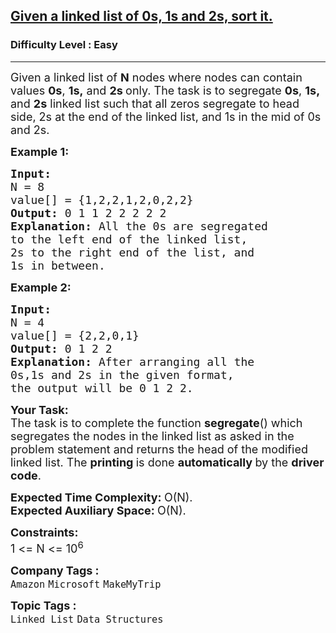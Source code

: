 <h2><a href="https://practice.geeksforgeeks.org/problems/given-a-linked-list-of-0s-1s-and-2s-sort-it/1?page=1&category[]=Linked%20List&sortBy=submissions">Given a linked list of 0s, 1s and 2s, sort it.</a></h2><h3>Difficulty Level : Easy</h3><hr><div class="problems_problem_content__Xm_eO"><p><span style="font-size: 18px;">Given a linked list of <strong>N</strong>&nbsp;nodes where nodes can contain values&nbsp;<strong>0s</strong>, <strong>1s,</strong> and <strong>2s&nbsp;</strong>only. The task is to segregate <strong>0s</strong>, <strong>1s,</strong> and <strong>2s</strong>&nbsp;linked list such that all zeros segregate to head side, 2s at the end of the linked list, and 1s in the mid of 0s and 2s.</span></p>
<p><span style="font-size: 18px;"><strong>Example 1:</strong></span></p>
<pre><span style="font-size: 18px;"><strong>Input:
</strong>N = 8
value[] = {1,2,2,1,2,0,2,2}
<strong>Output: </strong>0 1 1 2 2 2 2 2<strong>
Explanation: </strong>All the 0s are segregated
to the left end of the linked list,
2s to the right end of the list, and
1s in between.</span>
</pre>
<p><span style="font-size: 18px;"><strong>Example 2:</strong></span></p>
<pre><span style="font-size: 18px;"><strong>Input:
</strong>N = 4
value[] = {2,2,0,1}
<strong>Output: </strong>0 1 2 2<strong>
Explanation: </strong>After arranging all the
0s,1s and 2s in the given format,
the output will be 0 1 2 2.</span></pre>
<p><span style="font-size: 18px;"><strong>Your Task:</strong><br>The task is to complete the function <strong>segregate</strong>() which segregates the nodes in the linked list as asked in the problem statement and returns the head of the modified linked list. The <strong>printing </strong>is done <strong>automatically </strong>by the <strong>driver code</strong>.</span></p>
<p><span style="font-size: 18px;"><strong>Expected Time Complexity:&nbsp;</strong>O(N).<br><strong>Expected Auxiliary Space:&nbsp;</strong>O(N).</span></p>
<p><span style="font-size: 18px;"><strong>Constraints:</strong><br>1 &lt;= N &lt;= 10<sup>6</sup></span></p></div><p><span style=font-size:18px><strong>Company Tags : </strong><br><code>Amazon</code>&nbsp;<code>Microsoft</code>&nbsp;<code>MakeMyTrip</code>&nbsp;<br><p><span style=font-size:18px><strong>Topic Tags : </strong><br><code>Linked List</code>&nbsp;<code>Data Structures</code>&nbsp;